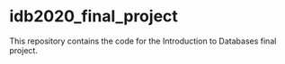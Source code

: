 # idb2020_final_project
This repository contains the code for the Introduction to Databases final project.
